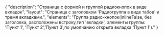{
"description": "Страница с формой и группой радиокнопок в виде вкладок",
"layout": "Страница с заголовком 'Радиогруппа в виде табов' и тремя вкладками.",
"elements": "Группа радио-кнопок(inlineFalse, без заголовка, расположены встроку,тип 'вкладки', элементы группы: 'Пункт 1', 'Пункт 2','Пункт 3',по умолчанию открыта вкладка 'Пункт 1')."
}